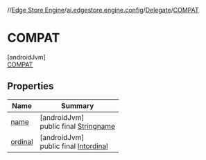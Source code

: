 //[Edge Store Engine](../../../../index.md)/[ai.edgestore.engine.config](../../index.md)/[Delegate](../index.md)/[COMPAT](index.md)

# COMPAT

[androidJvm]\
[COMPAT](index.md)

## Properties

| Name | Summary |
|---|---|
| [name](../../../ai.edgestore.engine.metadata/-model-source/-edge-store/index.md#-372974862%2FProperties%2F-89531115) | [androidJvm]<br>public final [String](https://kotlinlang.org/api/latest/jvm/stdlib/kotlin/-string/index.html)[name](../../../ai.edgestore.engine.metadata/-model-source/-edge-store/index.md#-372974862%2FProperties%2F-89531115) |
| [ordinal](../../../ai.edgestore.engine.metadata/-model-source/-edge-store/index.md#-739389684%2FProperties%2F-89531115) | [androidJvm]<br>public final [Int](https://kotlinlang.org/api/latest/jvm/stdlib/kotlin/-int/index.html)[ordinal](../../../ai.edgestore.engine.metadata/-model-source/-edge-store/index.md#-739389684%2FProperties%2F-89531115) |
